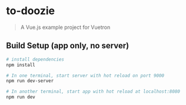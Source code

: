 # to-doozie

> A Vue.js example project for Vuetron

## Build Setup (app only, no server)

``` bash
# install dependencies
npm install

# In one terminal, start server with hot reload on port 9000
npm run dev-server

# In another terminal, start app with hot reload at localhost:8080
npm run dev
```

